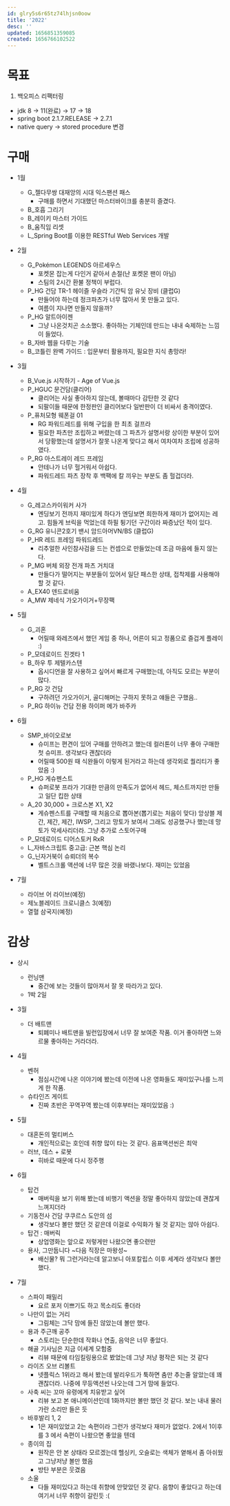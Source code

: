 ```yaml
---
id: glry5s6r65tz74lhjsn0oow
title: '2022'
desc: ''
updated: 1656851359085
created: 1656766102522
---
```


# 목표
1. 백오피스 리팩터링
- jdk 8 -> 11(완료) -> 17 -> 18
- spring boot 2.1.7.RELEASE -> 2.7.1
- native query -> stored procedure 변경

# 구매
- 1월
	- G_젤다무쌍 대재앙의 시대 익스팬션 패스
		- 구매를 하면서 기대했던 마스터바이크를 충분히 즐겼다.
	- B_호흡 그리기
	- B_레이키 마스터 가이드
	- B_움직임 리셋
	- L_Spring Boot를 이용한 RESTful Web Services 개발

- 2월
	- G_Pokémon LEGENDS 아르세우스
		- 포켓몬 잡는게 다인거 같아서 손절(난 포켓몬 팬이 아님)
		- 스팀의 2시간 환불 정책이 부럽다.
	- P_HG 건담 TR-1 헤이즐 우슬라 기간틱 암 유닛 장비 (클럽G)
		- 만들어야 하는데 정크파츠가 너무 많아서 못 만들고 있다.
		- 여름이 지나면 만들지 않을까?
	- P_HG 알트아이젠
		- 그냥 나온것치곤 소소했다. 
		  좋아하는 기체인데 만드는 내내 숙제하는 느낌이 들었다.
	- B_자바 웹을 다루는 기술
	- B_코틀린 완벽 가이드 : 입문부터 활용까지, 필요한 지식 총망라!
	
- 3월
	- B_Vue.js 시작하기 - Age of Vue.js
	- P_HGUC 문건담(클리어)
		- 클리어는 사실 좋아하지 않는데, 볼때마다 감탄한 것 같다
		- 되팔이들 때문에 한정판인 클리어보다 일반판이 더 비싸서 충격이였다.
	- P_퓨처모형 웨폰걸 01
		- RG 파워드레드를 위해 구입을 한 최초 걸프라
		- 필요한 파츠만 조립하고 버렸는데 그 파츠가 설명서랑 상이한 부분이 있어서 당황했는데 설명서가 잘못 나온게 맞다고 해서 여차여차 조립에 성공하였다.
	- P_RG 아스트레이 레드 프레임
		- 안테나가 너무 헐거워서 아쉽다.
		- 파워드레드 파츠 장착 후 백팩에 칼 끼우는 부분도 좀 헐겁더라.

- 4월
	- G_레고스카이워커 사가
		- 엔딩보기 전까지 재미있게 하다가 엔딩보면 희한하게 재미가 없어지는 레고. 힘들게 브릭을 먹었는데 하필 튕기던 구간이라 짜증났던 적이 있다.
	- G_RG 유니콘2호기 밴시 암드아머VN/BS (클럽G)
	- P_HR 레드 프레임 파워드레드
		- 리추얼한 사인참사검을 드는 컨셉으로 만들었는데 조금 마음에 들지 않는다.
	- P_MG 버체 외장 전개 파츠 거치대
		- 만들다가 떨어지는 부분들이 있어서 일단 패스한 상태, 접착제를 사용해야 할 것 같다.
	- A_EX40 덴드로비움
	- A_MW 제네식 가오가이거+무장팩
- 5월
	- G_괴혼
		- 어릴때 와레즈에서 했던 게임 중 하나, 어른이 되고 정품으로 즐겁게 플레이 :)
	- P_모데로이드 진겟타 1
	- B_하우 투 제텔카스텐
		- 옵시디언을 잘 사용하고 싶어서 빠르게 구매했는데, 아직도 모르는 부분이 많다.
	- P_RG 갓 건담
		- 구하려던 가오가이거, 골디해머는 구하지 못하고 얘들은 구했음..
	- P_RG 하이뉴 건담 전용 하이퍼 메가 바주카
- 6월
	- SMP_바이오로보
		- 슈미프는 편견이 있어 구매를 안하려고 했는데 컬러톤이 너무 좋아 구매한 첫 슈미프. 생각보다 괜찮더라
		- 어릴때 500원 때 식완들이 이렇게 된거라고 하는데 생각외로 퀄리티가 좋았음 :)
	- P_HG 게슈펜스트
		- 슈퍼로봇 프라가 기대한 만큼의 만족도가 없어서 헤드, 체스트까지만 만들고 일단 킵한 상태
	- A_20 30,000 + 크로스본 X1, X2
		- 게슈펜스트를 구매할 때 처음으로 뽑아본(뽑기로는 처음이 맞다) 앙상블 제간, 제간, 제간, IWSP, 그리고 망토가 보여서 그래도 성공했구나 했는데 망토가 악세사리더라. 그냥 추가로 스토어구매
	- P_모데로이드 디어스토커 RxR
	- L_자바스크립트 중고급: 근본 핵심 논리
	- G_닌자거북이 슈뢰더의 복수
		- 벨트스크롤 액션에 너무 많은 것을 바랬나보다. 재미는 있었음 
- 7월
	- 라이브 어 라이브(예정)
	- 제노블레이드 크로니클스 3(예정)
	- 열혈 삼국지(예정)

  

# 감상

- 상시
	- 런닝맨
		- 중간에 보는 것들이 많아져서 잘 못 따라가고 있다.
	- 1박 2일

- 3월
	- 더 배트맨
		- 퇴폐미나 배트맨을 빌런입장에서 너무 잘 보여준 작품. 이거 좋아하면 느와르물 좋아하는 거라더라. 
- 4월
	- 벤허
		- 점심시간에 나온 이야기에 봤는데 이전에 나온 영화들도 재미있구나를 느끼게 한 작품. 
	- 슈타인즈 게이트
		- 진짜 초반은 꾸역꾸역  봤는데 이후부터는 재미있었음 :)
- 5월
	- 대혼돈의 멀티버스
		- 개인적으로는 호인데 취향 많이 타는 것 같다. 음표액션씬은 최악
	- 러브, 데스 + 로봇
		- 히바로 때문에 다시 정주행

- 6월
	- 탑건
		- 매버릭을 보기 위해 봤는데 비행기 액션을 정말 좋아하지 않았는데 괜찮게 느껴지더라
	- 기동전사 건담 쿠쿠르스 도안의 섬
		- 생각보다 볼만 했던 것 같은데 이걸로 수익화가 될 것 같지는 않아 아쉽다.
	- 탑건 : 매버릭
		- 상업영화는 앞으로 저렇게만 나왔으면 좋으련만
	- 용사, 그만둡니다 ~다음 직장은 마왕성~
		- 배신물? 뭐 그런거라는데 알고보니 아포칼립스 이후 세계라 생각보다 볼만 했다.

- 7월
	- 스파이 패밀리
		- 요르 포저 이쁘기도 하고 목소리도 좋더라
	- 나만이 없는 거리
		- 그림체는 그닥 맘에 들진 않았는데 볼만 했다.
	- 용과 주근깨 공주
		- 스토리는 단순한데 작화나 연출, 음악은 너무 좋았다.
	- 해골 기사님은 지금 이세계 모험중
		- 리뷰 때문에 타임킬링용으로 봤었는데 그냥 저냥 평작은 되는 것 같다
	- 라이즈 오브 리볼트
		- 넷플릭스 1위라고 해서 봤는데 발리우드가 툭하면 춤만 추는줄 알았는데 꽤 괜찮더라. 나중에 무등액션씬 나오는데 그거 맘에 들었다.
	- 사축 씨는 꼬마 유령에게 치유받고 싶어
		- 리뷰 보고 본 애니메이션인데 1화까지만 볼만 했던 것 같다. 보는 내내 물러가란 소리만 들은 듯
	- 바후발리 1, 2
		- 1은 재미있었고 2는 속편이라 그런가 생각보다 재미가 없었다. 2에서 1이후를 3 에서 속편이 나왔으면 좋았을 텐데
	- 종이의 집
		- 원작은 안 본 상태라 모르겠는데 헬싱키, 오슬로는 색체가 옅해서 좀 아쉬웠고 그냥저냥 볼만 했음 
		- 방탄 부분은 웃겼음
	- 소울
		- 다들 재미있다고 하는데 취향에 안맞았던 것 같다.  음향이 좋았다고 하는데 여기서 너무 취향이 갈린듯 :(
	
